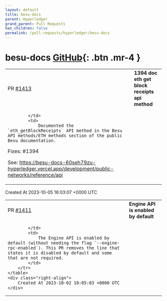 ```yaml
---
layout: default
title: besu-docs
parent: Hyperledger
grand_parent: Pull Requests
has_children: false
permalink: /pull-requests/hyperledger/besu-docs
---
```


# besu-docs <span class="fs-3 right-align">[GitHub](https://github.com/hyperledger/besu-docs){: .btn .mr-4 }</span>


<div>
    <table>
        <tr>
            <td>
                PR <a href="https://github.com/hyperledger/besu-docs/pull/1413" class=".btn">#1413</a>
            </td>
            <td>
                <b>
                    1394 doc eth get block receipts api method
                </b>
            </td>
        </tr>
        <tr>
            <td>
                
            </td>
            <td>
                Documented the `eth_getBlockReceipts` API method in the Besu API methods/ETH methods section of the public Besu documentation.

Fixes: #1394 

See: https://besu-docs-60seh79zu-hyperledger.vercel.app/development/public-networks/reference/api
            </td>
        </tr>
    </table>
    <div class="right-align">
        Created At 2023-10-05 16:03:07 +0000 UTC
    </div>
</div>

<div>
    <table>
        <tr>
            <td>
                PR <a href="https://github.com/hyperledger/besu-docs/pull/1411" class=".btn">#1411</a>
            </td>
            <td>
                <b>
                    Engine API is enabled by default
                </b>
            </td>
        </tr>
        <tr>
            <td>
                
            </td>
            <td>
                The Engine API is enabled by default (without needing the flag `--engine-rpc-enabled`). This PR removes the line that states it is disabled by default and some that are not required.
            </td>
        </tr>
    </table>
    <div class="right-align">
        Created At 2023-10-02 10:05:03 +0000 UTC
    </div>
</div>

